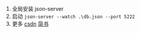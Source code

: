 1. 全局安装 json-server 
2. 启动 ` json-server --watch .\db.json --port 5222 `
3. 更多 [csdn](https://blog.csdn.net/zhou139856/article/details/125757250)   [简书](https://www.jianshu.com/p/1c4541125b75)